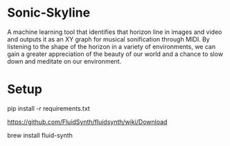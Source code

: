 # Sonic-Skyline
A machine learning tool that identifies that horizon line in images and video and outputs it as an XY graph for musical sonification through MIDI. By listening to the shape of the horizon in a variety of environments, we can gain a greater appreciation of the beauty of our world and a chance to slow down and meditate on our environment.


# Setup
pip install -r requirements.txt

https://github.com/FluidSynth/fluidsynth/wiki/Download

brew install fluid-synth
